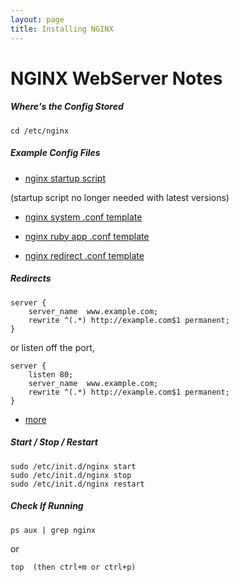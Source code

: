 ```yaml
---
layout: page
title: Installing NGINX
---
```


# NGINX WebServer Notes

##### Where's the Config Stored

    cd /etc/nginx

##### Example Config Files

* [nginx startup script](http://data.red91.com/red91/assets/nginx.txt)

(startup script no longer needed with latest versions)

* [nginx system .conf template](http://data.red91.com/red91/assets/nginx.conf)

* [nginx ruby app .conf template](http://data.red91.com/red91/assets/nginx_ruby.conf)

* [nginx redirect .conf template](http://data.red91.com/red91/assets/nginx_redirect.conf)

##### Redirects

    server {
        server_name  www.example.com;
        rewrite ^(.*) http://example.com$1 permanent;
    }

or listen off the port,

    server {
        listen 80;
        server_name  www.example.com;
        rewrite ^(.*) http://example.com$1 permanent;
    }

* [more](http://aleksandarsavic.com/nginx-redirect-wwwexamplecom-requests-to-examplecom-or-vice-versa/#comment-274)

##### Start / Stop / Restart

    sudo /etc/init.d/nginx start
    sudo /etc/init.d/nginx stop
    sudo /etc/init.d/nginx restart

##### Check If Running

    ps aux | grep nginx

or 

    top  (then ctrl+m or ctrl+p)
